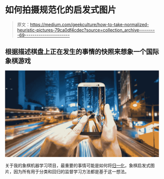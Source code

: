 # 如何拍摄规范化的启发式图片

> 原文：<https://medium.com/geekculture/how-to-take-normalized-heuristic-pictures-79ca0df4cdec?source=collection_archive---------69----------------------->

## 根据描述棋盘上正在发生的事情的快照来想象一个国际象棋游戏

![](img/073d9ed3ce514b64ea167303420eb857.png)

关于我的象棋机器学习项目，最重要的事情可能是如何将[归一化](https://en.wikipedia.org/wiki/Feature_scaling)，象棋启发式图片，因为所有用于分类和回归的监督学习方法都是基于这一想法。